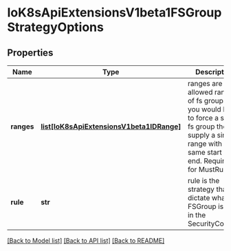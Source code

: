 # IoK8sApiExtensionsV1beta1FSGroupStrategyOptions

## Properties
Name | Type | Description | Notes
------------ | ------------- | ------------- | -------------
**ranges** | [**list[IoK8sApiExtensionsV1beta1IDRange]**](IoK8sApiExtensionsV1beta1IDRange.md) | ranges are the allowed ranges of fs groups.  If you would like to force a single fs group then supply a single range with the same start and end. Required for MustRunAs. | [optional] 
**rule** | **str** | rule is the strategy that will dictate what FSGroup is used in the SecurityContext. | [optional] 

[[Back to Model list]](../README.md#documentation-for-models) [[Back to API list]](../README.md#documentation-for-api-endpoints) [[Back to README]](../README.md)

